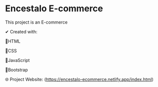 # Encestalo E-commerce

This project is an E-commerce

✔ Created with:

🧡HTML

💙CSS

💛JavaScript

💜Bootstrap

🌐 Project Website: (https://encestalo-ecommerce.netlify.app/index.html)
